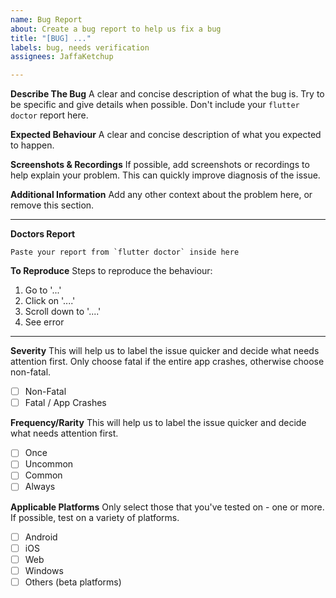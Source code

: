 ```yaml
---
name: Bug Report
about: Create a bug report to help us fix a bug
title: "[BUG] ..."
labels: bug, needs verification
assignees: JaffaKetchup

---
```


**Describe The Bug**
A clear and concise description of what the bug is. Try to be specific and give details when possible. Don't include your `flutter doctor` report here.

**Expected Behaviour**
A clear and concise description of what you expected to happen.

**Screenshots & Recordings**
If possible, add screenshots or recordings to help explain your problem. This can quickly improve diagnosis of the issue.

**Additional Information**
Add any other context about the problem here, or remove this section.

---

**Doctors Report**

```shell
Paste your report from `flutter doctor` inside here
```

**To Reproduce**
Steps to reproduce the behaviour:

1. Go to '...'
2. Click on '....'
3. Scroll down to '....'
4. See error

---

**Severity**
This will help us to label the issue quicker and decide what needs attention first. Only choose fatal if the entire app crashes, otherwise choose non-fatal.

- [ ] Non-Fatal
- [ ] Fatal / App Crashes

**Frequency/Rarity**
This will help us to label the issue quicker and decide what needs attention first.

- [ ] Once
- [ ] Uncommon
- [ ] Common
- [ ] Always

**Applicable Platforms**
Only select those that you've tested on - one or more. If possible, test on a variety of platforms.

- [ ] Android
- [ ] iOS
- [ ] Web
- [ ] Windows
- [ ] Others (beta platforms)
